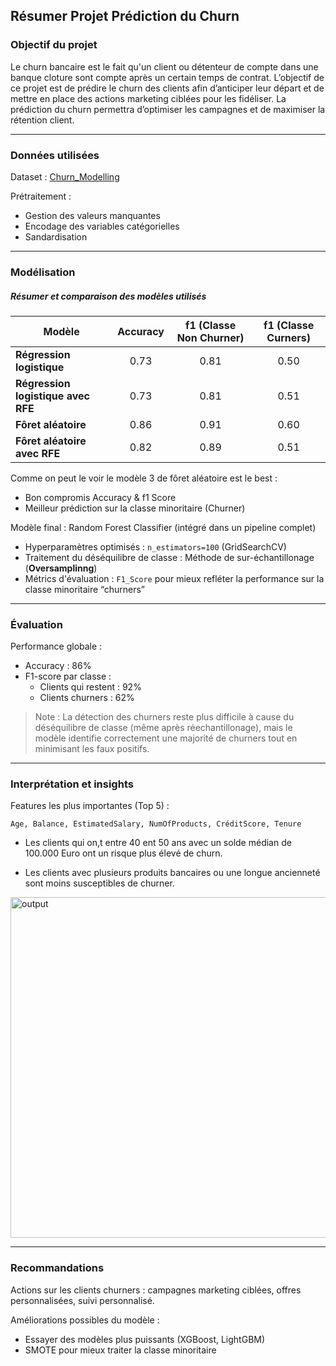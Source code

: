 ## Résumer Projet Prédiction du Churn

### Objectif du projet
Le churn bancaire est le fait qu'un client ou détenteur de compte dans une banque cloture sont compte après un certain temps de contrat.
L’objectif de ce projet est de prédire le churn des clients afin d’anticiper leur départ et de mettre en place des actions marketing ciblées pour les fidéliser. 
La prédiction du churn permettra d’optimiser les campagnes et de maximiser la rétention client.

---
### Données utilisées

Dataset : <a href ="https://raw.githubusercontent.com/selva86/datasets/refs/heads/master/Churn_Modelling_m.csv">Churn_Modelling</a>

  Prétraitement :

- Gestion des valeurs manquantes
- Encodage des variables catégorielles
- Sandardisation
---
### Modélisation

##### Résumer et comparaison des modèles utilisés

| Modèle | Accuracy | f1 (Classe Non Churner) | f1 (Classe Curners) | 
|--------|:--------:|:-------------:|:-------------:|
| **Régression logistique** | 0.73     | 0.81          | 0.50          |
| **Régression logistique avec RFE** | 0.73     | 0.81          | 0.51          |
| **Fôret aléatoire** | 0.86     | 0.91          | 0.60          |
| **Fôret aléatoire avec RFE** | 0.82     | 0.89          | 0.51          |

Comme on peut le voir le modèle 3 de fôret aléatoire est le best : 
- Bon compromis Accuracy & f1 Score 
- Meilleur prédiction sur la classe minoritaire (Churner)

Modèle final : Random Forest Classifier (intégré dans un pipeline complet)

- Hyperparamètres optimisés :   `n_estimators=100` (GridSearchCV)
- Traitement du déséquilibre de classe : Méthode de sur-échantillonage (**Oversamplinng**)
- Métrics d'évaluation : `F1_Score` pour mieux refléter la performance sur la classe minoritaire “churners”
---
### Évaluation

Performance globale :

- Accuracy : 86%
- F1-score par classe :
  - Clients qui restent : 92%
  - Clients churners : 62%

> Note : La détection des churners reste plus difficile à cause du déséquilibre de classe (même après réechantillonage), 
mais le modèle identifie correctement une majorité de churners tout en minimisant les faux positifs.

---

### Interprétation et insights

Features les plus importantes (Top 5) :

`Age, Balance, EstimatedSalary, NumOfProducts, CréditScore, Tenure`



- Les clients qui on,t entre 40 ent 50 ans avec un solde médian de 100.000 Euro ont un risque plus élevé de churn.

- Les clients avec plusieurs produits bancaires ou une longue ancienneté sont moins susceptibles de churner.


<img width="556" height="545" alt="output" src="https://github.com/user-attachments/assets/a0f6e76e-e444-4304-8532-d71f28edbcdd" />

---
### Recommandations

Actions sur les clients churners : campagnes marketing ciblées, offres personnalisées, suivi personnalisé.

Améliorations possibles du modèle :

- Essayer des modèles plus puissants (XGBoost, LightGBM)
- SMOTE pour mieux traiter la classe minoritaire
